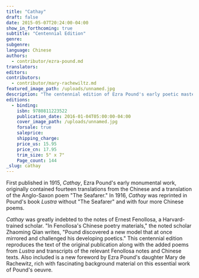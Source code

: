 ```yaml
---
title: "Cathay"
draft: false
date: 2015-05-07T20:24:00-04:00
show_in_forthcoming: true
subtitle: "Centennial Edition"
genre:
subgenre:
language: Chinese
authors:
  - contributor/ezra-pound.md
translators:
editors:
contributors:
  - contributor/mary-rachewiltz.md
featured_image_path: /uploads/unnamed.jpg
description: "The centennial edition of Ezra Pound's early poetic masterpiece. "
editions:
  - binding:
    isbn: 9780811223522
    publication_date: 2016-01-04T05:00:00-04:00
    cover_image_path: /uploads/unnamed.jpg
    forsale: true
    saleprice:
    shipping_charge:
    price_us: 15.95
    price_cn: 17.95
    trim_size: 5" x 7"
    Page_count: 144
_slug: cathay
---
```


First published in 1915, _Cathay_, Ezra Pound's early monumental work, originally contained fourteen translations from the Chinese and a translation of the Anglo-Saxon poem "The Seafarer." In 1916, _Cathay_ was reprinted in Pound's book _Lustra_ without "The Seafarer" and with four more Chinese poems.

_Cathay_ was greatly indebted to the notes of Ernest Fenollosa, a Harvard-trained scholar. "In Fenollosa's Chinese poetry materials," the noted scholar Zhaoming Qian writes, "Pound discovered a new model that at once mirrored and challenged his developing poetics." This centennial edition reproduces the text of the original publication along with the added poems from _Lustra_ and transcripts of the relevant Fenollosa notes and Chinese texts. Also included is a new foreword by Ezra Pound's daughter Mary de Rachewitz, rich with fascinating background material on this essential work of Pound's oeuvre.

